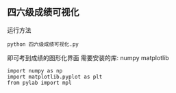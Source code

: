 四六级成绩可视化
-----
运行方法
```
python 四六级成绩可视化.py
```
即可考到成绩的图形化界面
需要安装的库: numpy matplotlib 
```
import numpy as np
import matplotlib.pyplot as plt
from pylab import mpl 
```
